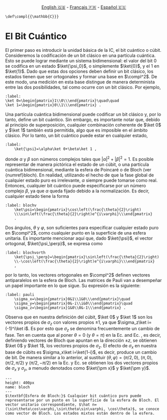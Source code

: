 <p style="text-align: center;">
    <a id="linken" href="../../../../en/content/index.html">English &#x1F1EC;&#x1F1E7;</a> - 
    <a id="linkfr" href="../../../../fr/content/index.html">Français &#x1F1EB;&#x1F1F7;</a> - 
    <a id="linkes" href="../../../../es/content/index.html">Español &#x1F1EA;&#x1F1F8;</a>
</p>
<script>
    currentPage = window.location.href;
    beforeLang = currentPage.slice(0, currentPage.indexOf("content") - 3);
    afterLang = currentPage.slice(currentPage.indexOf("content"));
    document.getElementById("linken").href = beforeLang + "en/" + afterLang;
    document.getElementById("linkfr").href = beforeLang + "fr/" + afterLang;
    document.getElementById("linkes").href = beforeLang + "es/" + afterLang;
</script>


```{math}
\def\compl{{\mathbb{C}}}
```

# El Bit Cuántico

El primer paso es introducir la unidad básica de la IC, el bit cuántico o cúbit. Consideremos la codificación de un bit clásico en una partícula cuántica. Esto se puede lograr mediante un sistema bidimensional: el valor del bit 0 se codifica en un estado $\ket{\psi_0}$, o simplemente $\ket{0}$, y el 1 en $\ket{1}$. Dado que estas dos opciones deben definir un bit clásico, los estados tienen que ser ortogonales y formar una base en $\compl^2$. De este modo, una medición en esta base distingue de manera determinista entre las dos posibilidades, tal como ocurre con un bit clásico. Por ejemplo,

```{math}
:label:
\ket 0=\begin{pmatrix}1\\0\\\end{pmatrix}\quad\quad
\ket 1=\begin{pmatrix}0\\1\\\end{pmatrix} .
```

Una partícula cuántica bidimensional puede codificar un bit clásico y, por lo tanto, define un bit cuántico. Sin embargo, es importante notar que, debido al principio de superposición, cualquier combinación coherente de $\ket 0$ y $\ket 1$ también está permitida, algo que es imposible en el ámbito clásico. Por lo tanto, un bit cuántico puede estar en cualquier estado, 

```{math}
:label:
    \ket{\psi}=\alpha\ket 0+\beta\ket 1 ,
```

donde $\alpha$ y $\beta$ son números complejos tales que $|\alpha|^2+|\beta|^2=1$. Es posible representar de manera pictórica el estado de un cúbit, o una partícula cuántica bidimensional, mediante la esfera de Poincaré o de Bloch (ver {numref}bloch). En realidad, utilizando el hecho de que la fase global de cualquier estado puro es irrelevante, $\alpha$ siempre puede tomarse como real. Entonces, cualquier bit cuántico puede especificarse por un número complejo $\beta$, ya que $\alpha$ queda fijado debido a la normalización. Es decir, cualquier estado tiene la forma

```{math}
:label: blochv
    \ket\psi=\begin{pmatrix}\cos\left(\frac{\theta}{2}\right)
    \\\sin\left(\frac{\theta}{2}\right)e^{i\varphi}\\\end{pmatrix}
    .
```

Dos ángulos, $\theta$ y $\varphi$, son suficientes para especificar cualquier estado puro en $\compl^2$, como cualquier punto en la superficie de una esfera unitaria. Es importante mencionar aquí que, dado $\ket{\psi}$, el vector ortogonal, $\ket{\psi_\perp}$, se expresa como

```{math}
:label: blochvorth
    \ket{\psi_\perp}=\begin{pmatrix}\sin\left(\frac{\theta}{2}\right)
    \\-\cos\left(\frac{\theta}{2}\right)e^{i\varphi}\\\end{pmatrix}
    ,
```

por lo tanto, los vectores ortogonales en $\compl^2$ definen vectores antiparalelos en la esfera de Bloch. Las matrices de Pauli van a desempeñar un papel importante en lo que sigue. Su expresión es la siguiente:

```{math}
:label: pauli
    \sigma_x=\begin{pmatrix}0&1\\1&0\\\end{pmatrix}\quad
    \sigma_y=\begin{pmatrix}0&-i\\i&0\\\end{pmatrix}\quad
    \sigma_z=\begin{pmatrix}1&0\\0&-1\\\end{pmatrix} .
```

Observa que en nuestra definición del cúbit, $\ket 0$ y $\ket 1$ son los vectores propios de $\sigma_z$ con valores propios $\pm 1$, ya que $\sigma_z\ket i=(-1)^i\ket i$. Es por esto que $\sigma_z$ se denomina frecuentemente un cambio de fase. Ten en cuenta que al poner $\theta=0$ (y $\theta=\pi$) en la Ec. [](blochv) and Ec. [](blochvorth), es decir, definiendo vectores de Bloch que apuntan en la dirección $\pm z$, se obtienen $\ket 0$ y $\ket 1$, los vectores propios de $\sigma_z$. El efecto de $\sigma_x$ en nuestra base de cúbits es $\sigma_x\ket i=\ket{1-i}$, es decir, produce un cambio de bit. De manera similar a lo anterior, al sustituir $(\theta,\varphi)=(\pi/2,0)$, $(\pi,0)$, $(\pi/2,\pi/2)$ y $(\pi/2,-\pi/2)$ en la Ec. [](blochv) y Ec. [](blochvorth) se obtienen los dos vectores propios de $\sigma_x$ y $\sigma_y$, a menudo denotados como $\ket{\pm x}$ y $\ket{\pm y}$.

```{figure} ./qubit.png
---
height: 400px
name: bloch
---
$\textbf{Esfera de Bloch:}$ Cualquier bit cuántico puro puede representarse por un punto en la superficie de la esfera de Bloch. El vector unitario correspondiente, $\hat n=(\sin\theta\cos\varphi,\sin\theta\sin\varphi, \cos\theta)$, se conoce como vector de Bloch. Los estados mixtos están dentro de la esfera.
```